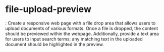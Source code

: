 # file-upload-preview
: Create a responsive web page with a file drop area that allows users to upload documents of various formats. Once a file is dropped, the content should be previewed within the webpage. Additionally, provide a text area for users to input search terms; any matching text in the uploaded document should be highlighted in the preview.
